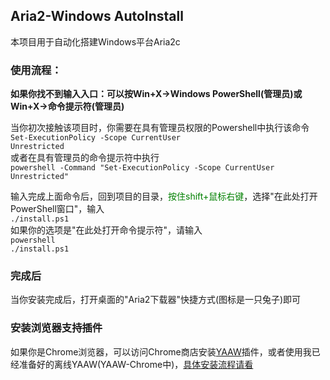 ## Aria2-Windows AutoInstall

本项目用于自动化搭建Windows平台Aria2c

### 使用流程：

**如果你找不到输入入口：可以按Win+X->Windows PowerShell(管理员)或Win+X->命令提示符(管理员)**

当你初次接触该项目时，你需要在具有管理员权限的Powershell中执行该命令
    <br/><code>Set-ExecutionPolicy -Scope CurrentUser Unrestricted</code><br/>
或者在具有管理员的命令提示符中执行
    <br/><code>powershell -Command "Set-ExecutionPolicy -Scope CurrentUser Unrestricted"</code><br/>

输入完成上面命令后，回到项目的目录，<font color="green">按住shift+鼠标右键</font>，选择"在此处打开PowerShell窗口"，输入
    <br/><code>./install.ps1</code><br/>
如果你的选项是"在此处打开命令提示符"，请输入
    <br/><code>powershell ./install.ps1</code><br/>

### 完成后
当你安装完成后，打开桌面的"Aria2下载器"快捷方式(图标是一只兔子)即可

### 安装浏览器支持插件
如果你是Chrome浏览器，可以访问Chrome商店安装[YAAW](https://chrome.google.com/webstore/detail/yaaw-for-chrome/dennnbdlpgjgbcjfgaohdahloollfgoc?hl=en)插件，或者使用我已经准备好的离线YAAW(YAAW-Chrome中)，[具体安装流程请看](https://blog.csdn.net/yshenhua/article/details/80901677)